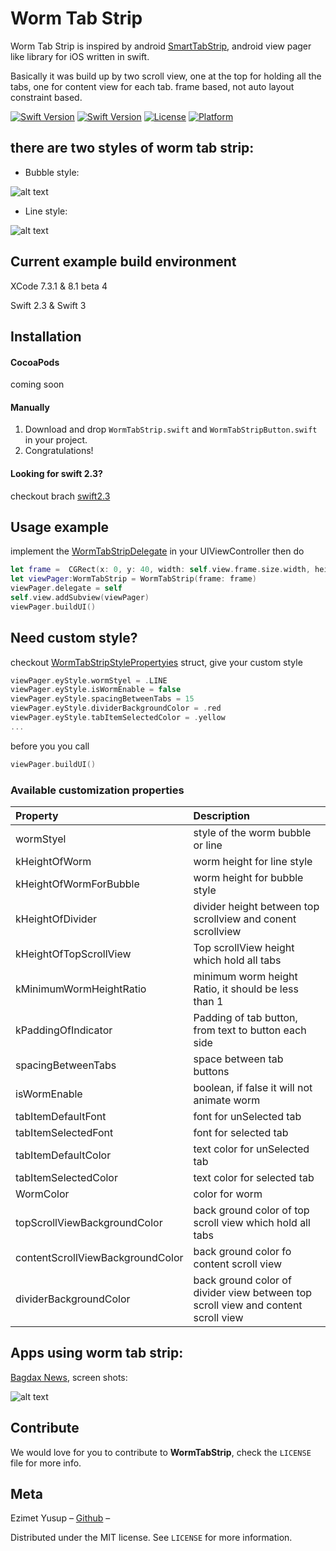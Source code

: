 # Worm Tab Strip
Worm Tab Strip is inspired by android [SmartTabStrip](https://github.com/ogaclejapan/SmartTabLayout), android  view pager like library for iOS written in swift.

Basically it was build up by two scroll view, one at the top for holding all the tabs, one for content view for each tab.
frame based, not auto layout constraint based.

[![Swift Version][swift-imag-2.3]][swift-url]
[![Swift Version][swift-image]][swift-url]
[![License][license-image]][license-url]
[![Platform](https://img.shields.io/cocoapods/p/LFAlertController.svg?style=flat)](http://cocoapods.org/pods/LFAlertController)

## there are two styles of worm tab strip:

* Bubble style:

![alt text](https://github.com/EzimetYusup/WormTabStrip/blob/develop/bublle.gif) 

* Line style:

![alt text](https://github.com/EzimetYusup/WormTabStrip/blob/develop/line.gif)

## Current example build environment
XCode 7.3.1 & 8.1 beta 4

Swift 2.3 & Swift 3

## Installation

#### CocoaPods 
coming soon

#### Manually
1. Download and drop ```WormTabStrip.swift``` and ```WormTabStripButton.swift``` in your project.  
2. Congratulations!  

#### Looking for swift 2.3?
checkout brach [swift2.3](https://github.com/EzimetYusup/WormTabStrip/tree/swift2.3)

## Usage example
implement the [WormTabStripDelegate](https://github.com/EzimetYusup/WormTabStrip/blob/master/WormTabStrip/WormTabStrip/WormLib/WormTabStrip.swift#L11) in your UIViewController then do
```swift
let frame =  CGRect(x: 0, y: 40, width: self.view.frame.size.width, height: self.view.frame.size.height - 40)
let viewPager:WormTabStrip = WormTabStrip(frame: frame)
viewPager.delegate = self
self.view.addSubview(viewPager)
viewPager.buildUI()
```
## Need custom style? 

checkout  [WormTabStripStylePropertyies](https://github.com/EzimetYusup/WormTabStrip/blob/master/WormTabStrip/WormTabStrip/WormLib/WormTabStrip.swift#L32) struct, give your custom style 
```swift 
viewPager.eyStyle.wormStyel = .LINE
viewPager.eyStyle.isWormEnable = false
viewPager.eyStyle.spacingBetweenTabs = 15
viewPager.eyStyle.dividerBackgroundColor = .red
viewPager.eyStyle.tabItemSelectedColor = .yellow
...
```        
before you  you call 
```swift
viewPager.buildUI() 
```
### Available customization properties 
|Property|Description|
|:--|:--|
|wormStyel|style of the worm bubble or line|
|kHeightOfWorm| worm height for line style|
|kHeightOfWormForBubble| worm height for bubble style|
|kHeightOfDivider| divider height between top scrollview and conent scrollview|
|kHeightOfTopScrollView| Top scrollView height which hold all tabs|
|kMinimumWormHeightRatio | minimum worm height Ratio, it should be less than 1|
|kPaddingOfIndicator | Padding of tab button, from text to button each side|
|spacingBetweenTabs | space between tab buttons|
|isWormEnable| boolean, if false it will not animate worm|
|tabItemDefaultFont| font for unSelected tab|
|tabItemSelectedFont| font for selected tab|
|tabItemDefaultColor| text color for unSelected tab|
|tabItemSelectedColor| text color for selected tab|
|WormColor| color for worm|
|topScrollViewBackgroundColor | back ground color of top scroll view which hold all tabs|
|contentScrollViewBackgroundColor| back ground color fo content scroll view|
|dividerBackgroundColor | back ground color of divider view between top scroll view and content scroll view|


## Apps using worm tab strip:
 [Bagdax News](https://itunes.apple.com/cn/app/baghdash-twry/id875137241?mt=8),
screen shots:

![alt text](https://github.com/EzimetYusup/WormTabStrip/blob/develop/appUsingWorm.gif)

## Contribute

We would love for you to contribute to **WormTabStrip**, check the ``LICENSE`` file for more info.

## Meta

Ezimet Yusup – [Github](https://github.com/EzimetYusup) –

Distributed under the MIT license. See ``LICENSE`` for more information.


[swift-image]:https://img.shields.io/badge/swift-3.0-orange.svg
[swift-imag-2.3]:https://img.shields.io/badge/swift-2.3-orange.svg
[swift-url]: https://swift.org/
[license-image]: https://img.shields.io/badge/License-MIT-blue.svg
[license-url]: https://github.com/EzimetYusup/WormTabStrip/blob/master/LICENSE
[travis-image]: https://img.shields.io/travis/dbader/node-datadog-metrics/master.svg?style=flat-square
[travis-url]: https://travis-ci.org/dbader/node-datadog-metrics
[codebeat-image]: https://codebeat.co/badges/c19b47ea-2f9d-45df-8458-b2d952fe9dad
[codebeat-url]: https://codebeat.co/projects/github-com-vsouza-awesomeios-com

